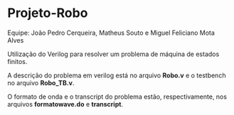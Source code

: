 # Projeto-Robo
Equipe: João Pedro Cerqueira, Matheus Souto e Miguel Feliciano Mota Alves

Utilização do Verilog para resolver um problema de máquina de estados finitos.

A descrição do problema em verilog está no arquivo **Robo.v** e o testbench no arquivo **Robo_TB.v**.

O formato de onda e o transcript do problema estão, respectivamente, nos arquivos **formatowave.do** e **transcript**.
